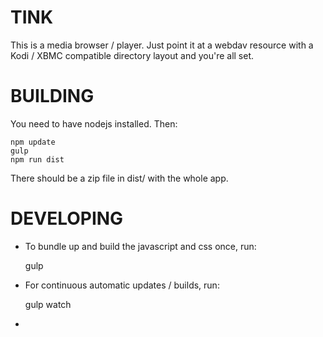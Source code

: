 
TINK
=====

This is a media browser / player. Just point it at a webdav
resource with a Kodi / XBMC compatible directory layout and
you're all set.

BUILDING
========

You need to have nodejs installed. Then:

	npm update
	gulp
	npm run dist

There should be a zip file in dist/ with the whole app.

DEVELOPING
==========

- To bundle up and build the javascript and css once, run:

	gulp

- For continuous automatic updates / builds, run:

	gulp watch
- 
